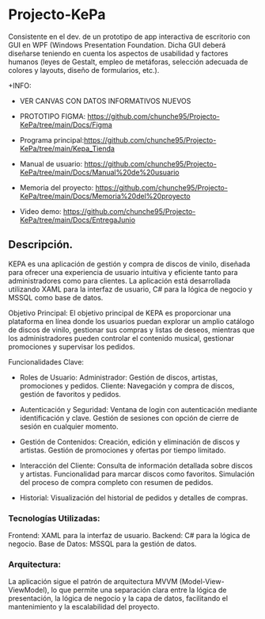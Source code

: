 # Projecto-KePa
Consistente en el dev. de un prototipo de app interactiva de escritorio con GUI en WPF (Windows Presentation Foundation. Dicha GUI deberá diseñarse teniendo en cuenta los aspectos de usabilidad y factores humanos (leyes de Gestalt, empleo de metáforas, selección adecuada de colores y layouts, diseño de formularios, etc.).


+INFO: 
+ VER CANVAS CON DATOS INFORMATIVOS NUEVOS 
+ PROTOTIPO FIGMA: https://github.com/chunche95/Projecto-KePa/tree/main/Docs/Figma

+ Programa principal:https://github.com/chunche95/Projecto-KePa/tree/main/Kepa_Tienda

+ Manual de usuario: https://github.com/chunche95/Projecto-KePa/tree/main/Docs/Manual%20de%20usuario
+ Memoria del proyecto: https://github.com/chunche95/Projecto-KePa/tree/main/Docs/Memoria%20del%20proyecto

+ Video demo: https://github.com/chunche95/Projecto-KePa/tree/main/Docs/EntregaJunio 



## Descripción.
KEPA es una aplicación de gestión y compra de discos de vinilo, diseñada para ofrecer una experiencia de usuario intuitiva y eficiente tanto para administradores como para clientes. La aplicación está desarrollada utilizando XAML para la interfaz de usuario, C# para la lógica de negocio y MSSQL como base de datos.

Objetivo Principal:
El objetivo principal de KEPA es proporcionar una plataforma en línea donde los usuarios puedan explorar un amplio catálogo de discos de vinilo, gestionar sus compras y listas de deseos, mientras que los administradores pueden controlar el contenido musical, gestionar promociones y supervisar los pedidos.

Funcionalidades Clave:

- Roles de Usuario:
Administrador: Gestión de discos, artistas, promociones y pedidos.
Cliente: Navegación y compra de discos, gestión de favoritos y pedidos.

- Autenticación y Seguridad:
Ventana de login con autenticación mediante identificación y clave.
Gestión de sesiones con opción de cierre de sesión en cualquier momento.

- Gestión de Contenidos:
Creación, edición y eliminación de discos y artistas.
Gestión de promociones y ofertas por tiempo limitado.

- Interacción del Cliente:
Consulta de información detallada sobre discos y artistas.
Funcionalidad para marcar discos como favoritos.
Simulación del proceso de compra completo con resumen de pedidos.

- Historial:
Visualización del historial de pedidos y detalles de compras.

### Tecnologías Utilizadas:

Frontend: XAML para la interfaz de usuario.
Backend: C# para la lógica de negocio.
Base de Datos: MSSQL para la gestión de datos.

### Arquitectura:
La aplicación sigue el patrón de arquitectura MVVM (Model-View-ViewModel), lo que permite una separación clara entre la lógica de presentación, la lógica de negocio y la capa de datos, facilitando el mantenimiento y la escalabilidad del proyecto.

